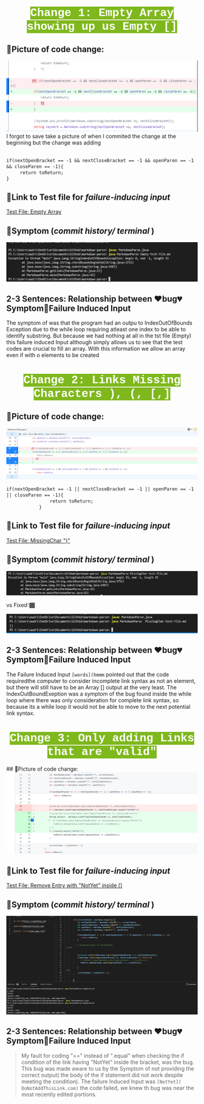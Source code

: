 <h1 align="center"> <mark style="background-color: #7fb81d ; color: white; font-size: 30px; font-family:Courier;"> <b> Change 1: Empty Array showing up us Empty [] </b> </mark> </h1>

## 📸Picture of code change: 
<img src="&.png">  
I forgot to save take a picture of when I commited the change at the beginning but the change was adding 

```

if(nextOpenBracket == -1 && nextCloseBracket == -1 && openParen == -1 && closeParen == -1){
     return toReturn;
}   
```
 
 
## 🔗Link to Test file for *failure-inducing input* 
[Test File: Empty Array](https://github.com/ansarav/markdown-parse/blob/8e4f3b942398ade970ef879c25437bec2c30cc13/Empty-test-file.md)


## 🤪Symptom (*commit history/ terminal* )
<img src="Term.png">  

## 2-3 Sentences: Relationship between ❤bug💔Symptom💖Failure Induced Input
The symptom of was that the program had an outpu to IndexOutOfBounds Exception due to the while loop requiring atleast one index to be able to identify substring. But because we had nothing at all in the tst file (Empty) this failure induced Input although simply allows us to see that the test codes are crucial to fill an array. With this information we allow an array even if with o elements to be created




<h1 align="center"> <mark style="background-color: #7fb81d ; color: white; font-size: 30px; font-family:Courier;"> <b> Change 2: Links Missing Characters ), (, [,] </b> </mark> </h1>


## 📸Picture of code change: 
<img src = "or.png">

```
if(nextOpenBracket == -1 || nextCloseBracket == -1 || openParen == -1 || closeParen == -1){
                return toReturn;
            } 
```
 
## 🔗Link to Test file for *failure-inducing input* 
[Test File: MissingChar ")"](https://github.com/ansarav/markdown-parse/blob/9d11a96f9f99001a15a5191b1ca093210a74b74a/MissingChar-test-file.md)


## 🤪Symptom (*commit history/ terminal* )
 <img src="Lefalta.png">  
 

 vs Fixed👇🏾


 <img src= "fixed.png">

## 2-3 Sentences: Relationship between ❤bug💔Symptom💖Failure Induced Input
The Failure Induced Input `[words](hmmm` pointed out that the code requiredthe computer to consider incomplete link syntax as not an element, but there will still have to be an Array [] output at the very least. The IndexOutBoundExeption was a symptom of the bug found inside the while loop where there was only consideration for complete link syntax, so because its a while loop it would not be able to move to the next potential link syntax. 


<h1 align="center"> <mark style="background-color: #7fb81d ; color: white; font-size: 30px; font-family:Courier;"> <b> Change 3: Only adding Links that are "valid" </b> </mark> </h1>
## 📸Picture of code change: 
 <img src="c3.png">  
 
## 🔗Link to Test file for *failure-inducing input* 
[Test File: Remove Entry with "NotYet" inside []](https://github.com/ansarav/markdown-parse/blob/ad55c1e455ace2ae06aa713e39992ae7df71728e/MaybeLink.md)


## 🤪Symptom (*commit history/ terminal* )
<img src="c4.png"> 


## 2-3 Sentences: Relationship between ❤bug💔Symptom💖Failure Induced Input

> My fault for coding "==" instead of ".equal" when checking the if condition of the link having "NotYet" inside the bracket, was the bug. This bug was made aware to us by the Symptom of not providing the correct output( the body of the if statement did not work despite meeting the condition). The failure Induced Input was ```[NotYet]( DoNotAddThisLink.com)``` the code failed, we knew th bug was near the most recently edited portions. 